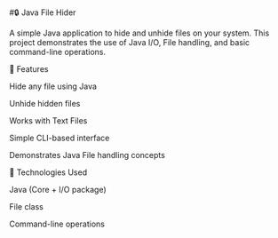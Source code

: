 
#🔒 Java File Hider

A simple Java application to hide and unhide files on your system.
This project demonstrates the use of Java I/O, File handling, and basic command-line operations.

🚀 Features

Hide any file using Java

Unhide hidden files

Works with Text Files

Simple CLI-based interface

Demonstrates Java File handling concepts

📂 Technologies Used

Java (Core + I/O package)

File class

Command-line operations
